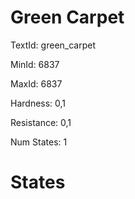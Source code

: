 # Green Carpet

TextId: green_carpet

MinId: 6837

MaxId: 6837

Hardness: 0,1

Resistance: 0,1


Num States: 1

# States
```

```